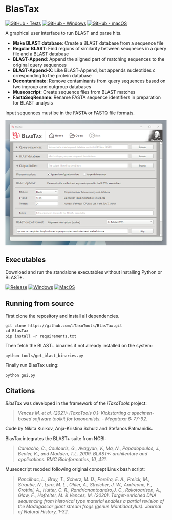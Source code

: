 # BlasTax

[![GitHub - Tests](https://img.shields.io/github/actions/workflow/status/iTaxoTools/BlasTax/test.yml?label=tests)](
    https://github.com/iTaxoTools/BlasTax/actions/workflows/test.yml)
[![GitHub - Windows](https://img.shields.io/github/actions/workflow/status/iTaxoTools/BlasTax/windows.yml?label=windows)](
    https://github.com/iTaxoTools/BlasTax/actions/workflows/windows.yml)
[![GitHub - macOS](https://img.shields.io/github/actions/workflow/status/iTaxoTools/BlasTax/macos.yml?label=macos)](
    https://github.com/iTaxoTools/BlasTax/actions/workflows/macos.yml)

A graphical user interface to run BLAST and parse hits.

- **Make BLAST database**: Create a BLAST database from a sequence file
- **Regular BLAST**: Find regions of similarity between seuqneces in a query file and a BLAST database
- **BLAST-Append**: Append the aligned part of matching sequences to the original query sequences
- **BLAST-Append-X**: Like BLAST-Append, but appends nucleotides c orresponding to the protein database
- **Decontaminate**: Remove contaminants from query sequences based on two ingroup and outgroup databases
- **Museoscript**: Create sequence files from BLAST matches
- **FastaSeqRename**: Rename FASTA sequence identifiers in preparation for BLAST analysis

Input sequences must be in the FASTA or FASTQ file formats.

![Screenshot](https://raw.githubusercontent.com/iTaxoTools/BlasTax/main/images/screenshot.png)

## Executables

Download and run the standalone executables without installing Python or BLAST+.

[![Release](https://img.shields.io/badge/release-BlasTax_0.1.0-red?style=for-the-badge)](
    https://github.com/iTaxoTools/BlasTax/releases/latest)
[![Windows](https://img.shields.io/badge/Windows-blue.svg?style=for-the-badge&logo=windows)](
    https://github.com/iTaxoTools/BlasTax/releases/latest)
[![MacOS](https://img.shields.io/badge/macOS-slategray.svg?style=for-the-badge&logo=apple)](
    https://github.com/iTaxoTools/BlasTax/releases/latest)

## Running from source

First clone the repository and install all dependencies.

```
git clone https://github.com/iTaxoTools/BlasTax.git
cd BlasTax
pip install -r requirements.txt
```

Then fetch the BLAST+ binaries if not already installed on the system:
```
python tools/get_blast_binaries.py
```

Finally run BlasTax using:

```
python gui.py
```

## Citations

*BlasTax* was developed in the framework of the *iTaxoTools* project:

> *Vences M. et al. (2021): iTaxoTools 0.1: Kickstarting a specimen-based software toolkit for taxonomists. - Megataxa 6: 77-92.*

Code by Nikita Kulikov, Anja-Kristina Schulz and Stefanos Patmanidis.

BlasTax integrates the BLAST+ suite from NCBI:

> *Camacho, C., Coulouris, G., Avagyan, V., Ma, N., Papadopoulos, J., Bealer, K., and Madden, T.L. 2009. BLAST+: architecture and applications. BMC Bioinformatics, 10, 421.*

Museoscript recoded following original concept Linux bash script:

> *Rancilhac, L., Bruy, T., Scherz, M. D., Pereira, E. A., Preick, M., Straube, N., Lyra, M. L., Ohler, A., Streicher, J. W., Andreone,
    F., Crottini, A., Hutter, C. R., Randrianantoandro,J. C., Rokotoarison, A., Glaw, F., Hofreiter, M. & Vences, M. (2020).
    Target-enriched DNA sequencing from historical type material enables a partial revision of the Madagascar giant stream frogs (genus Mantidactylus).
    Journal of Natural History, 1-32.*
